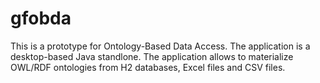 # gfobda
This is a prototype for Ontology-Based Data Access.
The application is a desktop-based Java standlone.
The application allows to materialize OWL/RDF ontologies from H2 databases, Excel files and CSV files.
